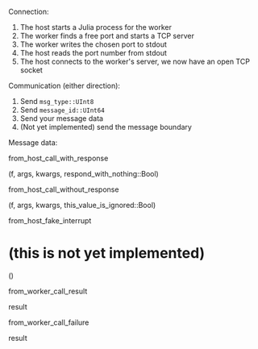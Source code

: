 


Connection:

1. The host starts a Julia process for the worker
2. The worker finds a free port and starts a TCP server
3. The worker writes the chosen port to stdout
4. The host reads the port number from stdout
5. The host connects to the worker's server, we now have an open TCP socket

Communication (either direction):

1. Send `msg_type::UInt8`
2. Send `message_id::UInt64`
3. Send your message data
4. (Not yet implemented) send the message boundary



Message data:

from_host_call_with_response

(f, args, kwargs, respond_with_nothing::Bool)

from_host_call_without_response

(f, args, kwargs, this_value_is_ignored::Bool)


from_host_fake_interrupt
# (this is not yet implemented)
()




from_worker_call_result

result

from_worker_call_failure

result






